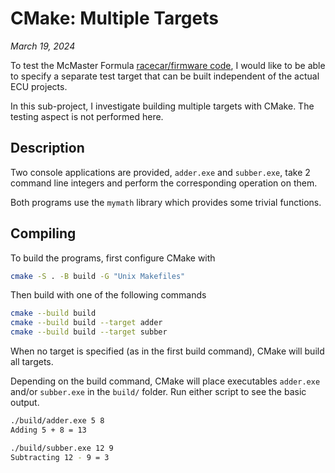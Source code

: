 # CMake: Multiple Targets

_March 19, 2024_

To test the McMaster Formula [racecar/firmware code](https://github.com/macformula/racecar/tree/main/firmware), I would like to be able to specify a separate test target that can be built independent of the actual ECU projects.

In this sub-project, I investigate building multiple targets with CMake. The testing aspect is not performed here.

## Description

Two console applications are provided, `adder.exe` and `subber.exe`, take 2 command line integers and perform the corresponding operation on them.

Both programs use the `mymath` library which provides some trivial functions.

## Compiling

To build the programs, first configure CMake with

```bash
cmake -S . -B build -G "Unix Makefiles"
```

Then build with one of the following commands

```bash
cmake --build build
cmake --build build --target adder
cmake --build build --target subber
```

When no target is specified (as in the first build command), CMake will build all targets.

Depending on the build command, CMake will place executables `adder.exe` and/or `subber.exe` in the `build/` folder. Run either script to see the basic output.

```bash
./build/adder.exe 5 8
Adding 5 + 8 = 13

./build/subber.exe 12 9
Subtracting 12 - 9 = 3
```
